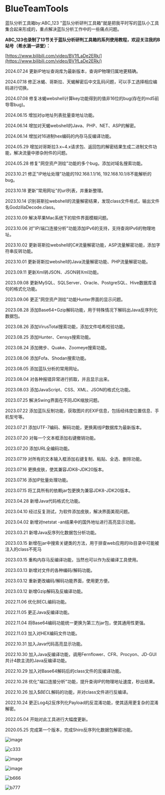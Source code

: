 # BlueTeamTools
蓝队分析工具箱by:ABC_123
"蓝队分析研判工具箱"就是把我平时写的蓝队小工具集合起来形成的，重点解决蓝队分析工作中的一些痛点问题。

**ABC_123也录制了13节关于蓝队分析研判工具箱的系列使用教程，欢迎关注我的B站号（希水涵一讲堂）：**

[https://www.bilibili.com/video/BV1fLaDe2ERk/](https://www.bilibili.com/video/BV1fLaDe2ERk/)

2024.07.24 更新IP地址查询库为最新版本，查询IP物理归属地更精确。

2024.07.18 修正冰蝎、哥斯拉、天蝎解密后中文乱码问题，可以手工选择相应编码进行切换。

2024.07.08 修复冰蝎webshell计算key功能得到的值非16位的bug(存在的md5前导零bug)。

2024.06.15 增加对ip地址列表批量查地址功能。

2024.06.14 增加对天蝎webshell的Java、PHP、NET、ASP的解密。

2024.06.14 增加对16进制hex编码的内存马反编译功能。

2024.05.29 增加对哥斯拉3.x~4.x请求包、返回包的解密结果生成二进制文件功能，解决流量中掺杂附件的问题。

2024.05.28 修复"网空资产测绘"功能的多个bug，添加对域名搜索功能。

2023.10.21 修正"IP地址处理"功能的192.168.1.1/16, 192.168.10.1/8不能解析的bug。

2023.10.18 更新"常用网址"的url列表，并重新整理。 

2023.10.14 识别哥斯拉webshell的流量解密结果，发现class文件格式，输出文件名GodzillaDecode.class。

2023.10.09 解决苹果Mac系统下的软件界面模糊问题。

2023.10.06 对"IP/端口连接分析"功能添加IPv6的支持，支持查询IPv6的物理地址。

2023.10.02 更新哥斯拉webshell的C#流量解密功能，ASP流量解密功能，添加字符串反转功能。

2023.10.01 更新哥斯拉webshell的Java流量解密功能、PHP流量解密功能。

2023.09.11 更新Xml转JSON、JSON转Xml功能。

2023.09.08 更新MySQL、SQLServer、Oracle、PostgreSQL、Hive数据库语句的格式化功能。

2023.09.06 更正"网空资产测绘"功能Hunter界面的显示问题。

2023.08.28 添加Base64+Gzip解码功能，用于特殊情况下解码出Java反序列化数据包。

2023.08.26 添加VirusTotal搜索功能，添加文件哈希校验功能。

2023.08.25 添加Hunter、Censys搜索功能。

2023.08.24 添加微步、Quake、Zoomeye搜索功能。

2023.08.06 添加Fofa、Shodan搜索功能。

2023.08.05 添加蓝队分析的常用网址。

2023.08.04 对各种报错异常进行抓取，并且显示出来。

2023.08.03 添加JavaScript、CSS、XML、JSON的格式化功能。

2023.07.25 解决Swing界面在不同JDK缩放问题。

2023.07.22 添加蓝队反制功能，获取图片的EXIF信息，包括经纬度位置信息、手机型号等。

2023.07.21 添加UTF-7编码、解码功能，更换离线IP数据库为最新版本。

2023.07.20 对每一个文本框添加右键撤销功能。

2023.07.20 添加URL全编码功能。

2023.07.19 对所有的文本输入框添加右键复制、粘贴、全选、删除功能。

2023.07.16 更换皮肤，使其兼容JDK8-JDK20版本。

2023.07.16 添加IP批量处理功能。

2023.07.15 将工具所有的依赖jar包更换为兼容JDK8-JDK20版本。

2023.04.28 新增Java代码格式化功能。

2023.04.10 经过反复测试，为软件添加皮肤，解决界面美观问题。

2023.04.02 新增对netstat -an结果中的国外地址进行高亮显示功能。

2023.03.21 新增Java反序列化数据包分析功能。

2023.03.15 新增在jar中搜索关键类的方法，用于排查web应用的lib目录中可能被注入的class不死马

2023.03.15 重构内存马反编译功能，当然也可以作为反编译工具使用。

2023.03.13 新增对文件的各种编码/解码功能。

2023.03.12 重新更改编码/解码功能界面，使用更方便。

2023.03.12 新增Gzip解码及反编译功能。

2022.11.06 优化BECL编码功能。

2022.11.05 更正Java反编译功能。

2022.11.04 将Base64编码功能统一更换为第三方jar包，使其通用性更强。

2022.11.03 加入对HEX编码文件功能。

2022.10.31 加入Java代码高亮显示功能。

2022.10.30 加入Java反编译功能，调用Fernflower、CFR、Procyon、JD-GUI共计4款主流的Java反编译功能。

2022.10.29 加入对Base64解码后的class文件的反编译功能。

2022.10.28 优化"端口连接分析"功能，提升查询IP的物理地址速度，秒出结果。

2022.10.26 加入$$BECL$解码的功能，并对class文件进行反编译。

2022.10.24 更正Log4j2反序列化Payload的反混淆功能，使其适用更复杂的混淆解密。

2022.05.04 开始对此工具进行大幅度更新。

2020.05.25 完成第一个版本，完成Shiro反序列化数据包解密功能。

![image](https://github.com/abc123info/BlueTeamTools/assets/143333826/85e2c331-3939-4d22-a052-b1fd5c999d75)

![c333](https://github.com/abc123info/BlueTeamTools/assets/143333826/941c8a99-e42b-4671-ac63-67b3e7c10746)

![image](https://github.com/abc123info/BlueTeamTools/assets/143333826/001c52f8-37aa-4e69-83ff-ac7d921a6d6e)

![image](https://github.com/abc123info/BlueTeamTools/assets/143333826/4ccfca83-e63c-481f-bccf-c813386986d3)

![b666](https://github.com/abc123info/BlueTeamTools/assets/143333826/19d97cc2-cb1d-42d0-845d-9d884b63e3fd)

![b777](https://github.com/abc123info/BlueTeamTools/assets/143333826/9a75f3dd-961b-410c-88a7-a6cfa2465949)
